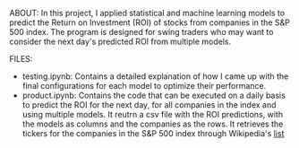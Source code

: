 ABOUT:
In this project, I applied statistical and machine learning models to predict the Return on Investment (ROI) of stocks from companies in the S&P 500 index. The program is designed for swing traders who may want to consider the next day's predicted ROI from multiple models. 

FILES:
- testing.ipynb: Contains a detailed explanation of how I came up with the final configurations for each model to optimize their performance.
- product.ipynb: Contains the code that can be executed on a daily basis to predict the ROI for the next day, for all companies in the index and using multiple models. It reutrn a csv file with the ROI predictions, with the models as columns and the companies as the rows. It retrieves the tickers for the companies in the S&P 500 index through Wikipedia's [list](https://en.wikipedia.org/wiki/List_of_S%26P_500_companies)
